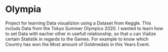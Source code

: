 # Olympia
Project for learning Data visualizion using a Dataset from Keggle.
This includs Data from the Tokyo Summer Olympics 2020.
I wanted to learn how to set Data with eacher other in usefull relationship, so that u can Vialize certain Statistik in regards to the Games.
For example to know which Country has won the Most amount of Goldmedals in this Years Event. 





